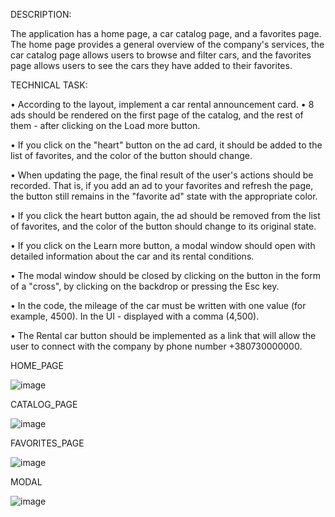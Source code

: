 DESCRIPTION:

The application has a home page, a car catalog page, and a favorites page. The home page provides a general overview of the company's services, the car catalog page allows users to browse and filter cars, and the favorites page allows users to see the cars they have added to their favorites.

TECHNICAL TASK:

• According to the layout, implement a car rental announcement card. • 8 ads should be rendered on the first page of the catalog, and the rest of them - after clicking on the Load more button.

• If you click on the "heart" button on the ad card, it should be added to the list of favorites, and the color of the button should change.

• When updating the page, the final result of the user's actions should be recorded. That is, if you add an ad to your favorites and refresh the page, the button still remains in the "favorite ad" state with the appropriate color.

• If you click the heart button again, the ad should be removed from the list of favorites, and the color of the button should change to its original state.

• If you click on the Learn more button, a modal window should open with detailed information about the car and its rental conditions.

• The modal window should be closed by clicking on the button in the form of a "cross", by clicking on the backdrop or pressing the Esc key.

• In the code, the mileage of the car must be written with one value (for example, 4500). In the UI - displayed with a comma (4,500).

• The Rental car button should be implemented as a link that will allow the user to connect with the company by phone number +380730000000.

HOME_PAGE

![image](https://github.com/nY2en/car_rent/assets/110260850/97b04c69-2ae8-4e43-8813-e3fa05d5f59b)

CATALOG_PAGE

![image](https://github.com/nY2en/car_rent/assets/110260850/910c20cd-3397-4190-a8d9-ddd1b69d7e3c)

FAVORITES_PAGE

![image](https://github.com/nY2en/car_rent/assets/110260850/378a1452-bf4d-4204-852d-96b07388e66f)

MODAL

![image](https://github.com/nY2en/car_rent/assets/110260850/fa3925bf-87ba-461d-8f92-1fa502396ef9)



